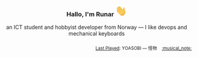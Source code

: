 <h3 align="center">Hallo, I'm Runar <img src="./assets/wave.gif" width="30px" height="30px"></h3>

<div align="center">an ICT student and hobbyist developer from Norway — I like devops and mechanical keyboards</div>

<br/>
<div align="right"><sub>
  <a href="https://www.last.fm/user/runarsf">Last Played</a>: YOASOBI &mdash; 怪物 &nbsp;&nbsp; <a href="https:&#x2F;&#x2F;www.last.fm&#x2F;music&#x2F;YOASOBI&#x2F;_&#x2F;%E6%80%AA%E7%89%A9">:musical_note:</a>
</sub></div>

